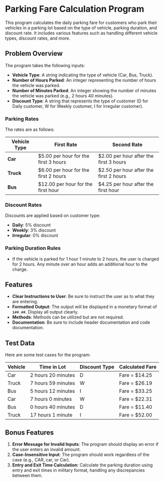 # Parking Fare Calculation Program

This program calculates the daily parking fare for customers who park their vehicles in a parking lot based on the type of vehicle, parking duration, and discount rate. It includes various features such as handling different vehicle types, discount rates, and more.

## Problem Overview

The program takes the following inputs:
- **Vehicle Type**: A string indicating the type of vehicle (Car, Bus, Truck).
- **Number of Hours Parked**: An integer representing the number of hours the vehicle was parked.
- **Number of Minutes Parked**: An integer showing the number of minutes the vehicle was parked (e.g., 2 hours 40 minutes).
- **Discount Type**: A string that represents the type of customer (D for Daily customer, W for Weekly customer, I for Irregular customer).

### Parking Rates

The rates are as follows:

| Vehicle Type | First Rate                        | Second Rate                      |
|--------------|-----------------------------------|-----------------------------------|
| **Car**      | $5.00 per hour for the first 3 hours | $2.00 per hour after the first 3 hours |
| **Truck**    | $6.00 per hour for the first 2 hours | $2.50 per hour after the first 2 hours |
| **Bus**      | $12.00 per hour for the first hour | $4.25 per hour after the first hour |

### Discount Rates

Discounts are applied based on customer type:
- **Daily**: 5% discount
- **Weekly**: 3% discount
- **Irregular**: 0% discount

### Parking Duration Rules
- If the vehicle is parked for 1 hour 1 minute to 2 hours, the user is charged for 2 hours.  Any minute over an hour adds an additional hour to the charge.

## Features
- **Clear Instructions to User**:  Be sure to instruct the user as to what they are entering.
- **Formatted Output**: The output will be displayed in a monetary format of `$##.##`.  Display all output clearly.
- **Methods**: Methods can be utilized but are not required.
- **Documentation**:  Be sure to include header documentation and code documentation.

## Test Data

Here are some test cases for the program:

| Vehicle | Time in Lot             | Discount Type | Calculated Fare |
|---------|-------------------------|---------------|-----------------|
| Car     | 2 hours 20 minutes      | D             | Fare = $14.25   |
| Truck   | 7 hours 59 minutes      | W             | Fare = $26.19   |
| Bus     | 5 hours 12 minutes      | I             | Fare = $33.25   |
| Car     | 7 hours 0 minutes       | W             | Fare = $22.31   |
| Bus     | 0 hours 40 minutes      | D             | Fare = $11.40   |
| Truck   | 17 hours 1 minute       | I             | Fare = $52.00   |


## Bonus Features
1. **Error Message for Invalid Inputs**: The program should display an error if the user enters an invalid amount.
2. **Case-Insensitive Input**: The program should work regardless of the case (e.g., CAR, car, or Car).
3. **Entry and Exit Time Calculation**: Calculate the parking duration using entry and exit times in military format, handling any discrepancies between them.

